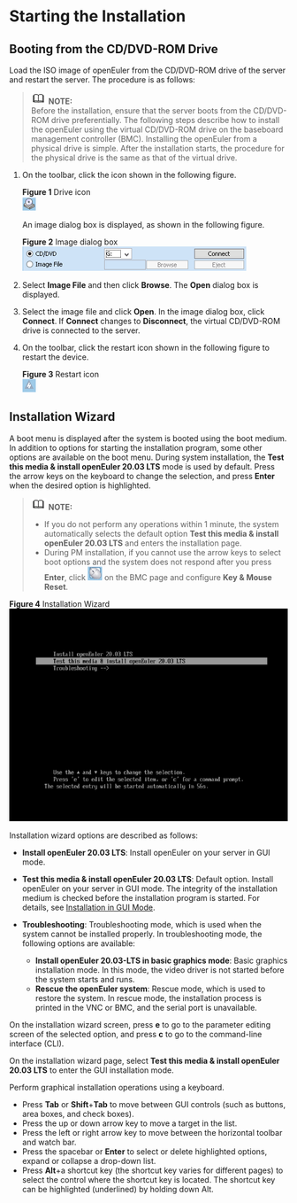 # Starting the Installation<a name="EN-US_TOPIC_0229291223"></a>

## Booting from the CD/DVD-ROM Drive<a name="section1210220215326"></a>

Load the ISO image of openEuler from the CD/DVD-ROM drive of the server and restart the server. The procedure is as follows:

>![](public_sys-resources/icon-note.gif) **NOTE:**   
>Before the installation, ensure that the server boots from the CD/DVD-ROM drive preferentially. The following steps describe how to install the openEuler using the virtual CD/DVD-ROM drive on the baseboard management controller \(BMC\). Installing the openEuler from a physical drive is simple. After the installation starts, the procedure for the physical drive is the same as that of the virtual drive.  

1.  On the toolbar, click the icon shown in the following figure.

    **Figure  1**  Drive icon<a name="en-us_topic_0151920806_f6ff7658b349942ea87f4521c0256c32e"></a>  
    ![](figures/drive-icon.png "drive-icon")

    An image dialog box is displayed, as shown in the following figure.

    **Figure  2**  Image dialog box<a name="en-us_topic_0151920806_fb74fb37f86cd423aacf34bddedd6841a"></a>  
    ![](figures/image-dialog-box.png "image-dialog-box")

2.  Select  **Image File**  and then click  **Browse**. The  **Open**  dialog box is displayed.
3.  Select the image file and click  **Open**. In the image dialog box, click  **Connect**. If  **Connect**  changes to  **Disconnect**, the virtual CD/DVD-ROM drive is connected to the server.
4.  On the toolbar, click the restart icon shown in the following figure to restart the device.

    **Figure  3**  Restart icon<a name="en-us_topic_0151920806_f0d1f4f5f96de47b48c64b3535b2b60d1"></a>  
    ![](figures/restart-icon.png "restart-icon")


## Installation Wizard<a name="section510995610335"></a>

A boot menu is displayed after the system is booted using the boot medium. In addition to options for starting the installation program, some other options are available on the boot menu. During system installation, the  **Test this media & install openEuler 20.03 LTS**  mode is used by default. Press the arrow keys on the keyboard to change the selection, and press  **Enter**  when the desired option is highlighted.

>![](public_sys-resources/icon-note.gif) **NOTE:**   
>-   If you do not perform any operations within 1 minute, the system automatically selects the default option  **Test this media & install openEuler 20.03 LTS**  and enters the installation page.  
>-   During PM installation, if you cannot use the arrow keys to select boot options and the system does not respond after you press  **Enter**, click  ![](figures/en-us_image_0229420473.png)  on the BMC page and configure  **Key & Mouse Reset**.  

**Figure  4**  Installation Wizard<a name="fig1601161484619"></a>  
![](figures/installation-wizard.png "installation-wizard")

Installation wizard options are described as follows:

-   **Install openEuler 20.03 LTS**: Install openEuler on your server in GUI mode.

-   **Test this media & install openEuler 20.03 LTS**: Default option. Install openEuler on your server in GUI mode. The integrity of the installation medium is checked before the installation program is started. For details, see  [Installation in GUI Mode](installation-in-gui-mode.md).

-   **Troubleshooting**: Troubleshooting mode, which is used when the system cannot be installed properly. In troubleshooting mode, the following options are available:
    -   **Install openEuler 20.03-LTS in basic graphics mode**: Basic graphics installation mode. In this mode, the video driver is not started before the system starts and runs.
    -   **Rescue the openEuler system**: Rescue mode, which is used to restore the system. In rescue mode, the installation process is printed in the VNC or BMC, and the serial port is unavailable.


On the installation wizard screen, press  **e**  to go to the parameter editing screen of the selected option, and press  **c**  to go to the command-line interface \(CLI\).

On the installation wizard page, select  **Test this media & install openEuler 20.03 LTS**  to enter the GUI installation mode.

Perform graphical installation operations using a keyboard.

-   Press  **Tab**  or  **Shift**+**Tab**  to move between GUI controls \(such as buttons, area boxes, and check boxes\).
-   Press the up or down arrow key to move a target in the list.
-   Press the left or right arrow key to move between the horizontal toolbar and watch bar.
-   Press the spacebar or  **Enter**  to select or delete highlighted options, expand or collapse a drop-down list.
-   Press  **Alt**+a shortcut key \(the shortcut key varies for different pages\) to select the control where the shortcut key is located. The shortcut key can be highlighted \(underlined\) by holding down Alt.


